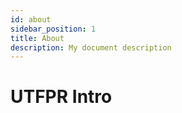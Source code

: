 ```yaml
---
id: about
sidebar_position: 1
title: About
description: My document description
---
```


# UTFPR Intro
